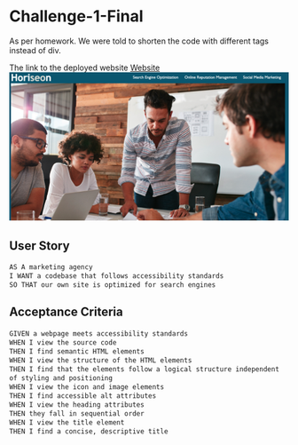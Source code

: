 # Challenge-1-Final
As per homework. We were told to shorten the code with different tags instead of div.

The link to the deployed website 
[Website](https://ianad389.github.io/Challenge-1-Final/)
![Screenshot](./assets/images/image-of-website.png)

## User Story

```
AS A marketing agency
I WANT a codebase that follows accessibility standards
SO THAT our own site is optimized for search engines
```

## Acceptance Criteria

```
GIVEN a webpage meets accessibility standards
WHEN I view the source code
THEN I find semantic HTML elements
WHEN I view the structure of the HTML elements
THEN I find that the elements follow a logical structure independent of styling and positioning
WHEN I view the icon and image elements
THEN I find accessible alt attributes
WHEN I view the heading attributes
THEN they fall in sequential order
WHEN I view the title element
THEN I find a concise, descriptive title
```